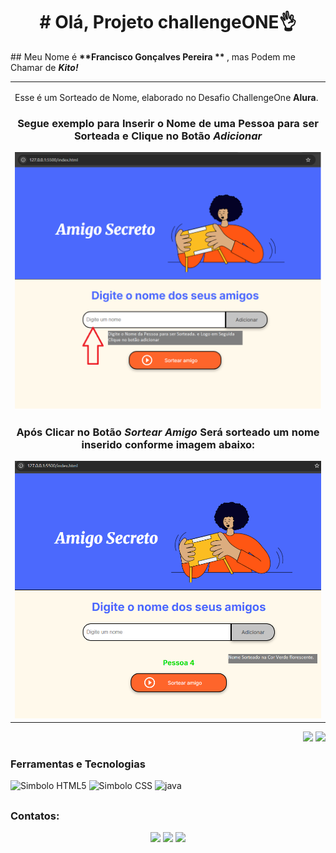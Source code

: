 <h1 align="center"># Olá, Projeto challengeONE👌 </h1>
## Meu Nome é <b>**Francisco Gonçalves Pereira ** </b> , mas Podem me Chamar de <b><i> Kito!</i></b>

<p align="right">
<table width="100%">
<tr><td valign="top" width="50%">

Esse é um Sorteado de Nome, elaborado no Desafio ChallengeOne <b> Alura</b>. 
  
<div align="center"> 
  <h3> Segue exemplo para Inserir o Nome de uma Pessoa para ser Sorteada e Clique no Botão <i>Adicionar</i></h3>
  <img src="/assets/insercaoNome.png" alt="Adicioando Nomee">

<h3>Após Clicar no Botão <i>Sortear Amigo</i> Será sorteado um nome inserido conforme imagem abaixo:</h3>
   <img src="/assets/nomeSorteado.png" alt="Sorteando Nome">
    
</div>

</td></tr>
</table>
</p>

<p align="right">
<img src="https://views.whatilearened.today/views/github/camilafernanda/views.svg"> <a href="https://github.com/kito88"><img src="https://img.shields.io/github/followers/camilafernanda?color=%234CC61E&label=GitHub%20Followers%20%3A"/></a>
</p>


### Ferramentas e Tecnologias

<img src="https://img.icons8.com/?size=100&id=20909&format=png&color=000000" alt="Simbolo HTML5" width="40" height="40"/> <img src="https://img.icons8.com/?size=100&id=21278&format=png&color=000000" alt="Simbolo CSS" width="40" height="40"/> <img src="https://cdn.jsdelivr.net/gh/devicons/devicon@latest/icons/java/java-original-wordmark.svg" alt="java" width="40" height="40"/>           


##
### Contatos:
<div align="center"> 
  <a href="https://instagram.com/kito1188" target="_blank"><img src="https://img.shields.io/badge/-Instagram-%23E4405F?style=for-the-badge&logo=instagram&logoColor=white" target="_blank"></a> 
  <a href = "mailto:u1000d100pre@gmail.com"><img src="https://img.shields.io/badge/-Gmail-%23333?style=for-the-badge&logo=gmail&logoColor=white" target="_blank"></a>
  <a href="www.linkedin.com/in/francisco-gonçalves-cloud-aws-devops" target="_blank"><img src="https://img.shields.io/badge/-LinkedIn-%230077B5?style=for-the-badge&logo=linkedin&logoColor=white" target="_blank"></a> 
</div>
  

